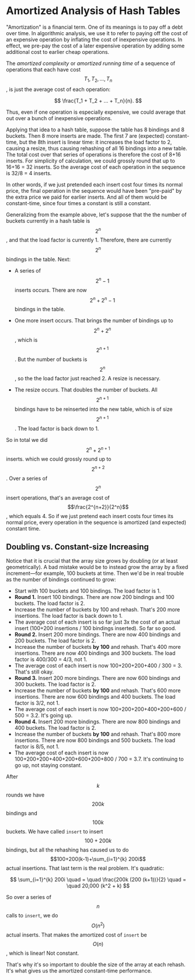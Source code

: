# Amortized Analysis of Hash Tables

"Amortization" is a financial term.  One of its meanings is to pay off a debt
over time.  In algorithmic analysis, we use it to refer to paying off the cost
of an expensive operation by inflating the cost of inexpensive operations.
In effect, we pre-pay the cost of a later expensive operation by adding some
additional cost to earlier cheap operations.

The *amortized complexity* or *amortized running time* of a sequence of
operations that each have cost $$T_1, T_2, \ldots, T_n$$, is just the average
cost of each operation:

$$
\frac{T_1 + T_2 + ... + T_n}{n}.
$$

Thus, even if one operation is especially expensive, we could average that out
over a bunch of inexpensive operations.

Applying that idea to a hash table, suppose the table has 8 bindings and 8
buckets. Then 8 more inserts are made. The first 7 are (expected) constant-time,
but the 8th insert is linear time: it increases the load factor to 2, causing a
resize, thus causing rehashing of all 16 bindings into a new table. The total
cost over that series of operations is therefore the cost of 8+16 inserts. For
simplicity of calculation, we could grossly round that up to 16+16 = 32 inserts.
So the average cost of each operation in the sequence is 32/8 = 4 inserts.

In other words, if we just pretended each insert cost four times its normal
price, the final operation in the sequence would have been "pre-paid" by the
extra price we paid for earlier inserts. And all of them would be constant-time,
since four times a constant is still a constant.

Generalizing from the example above, let's suppose that the the number of
buckets currently in a hash table is $$2^n$$, and that the load factor is
currently 1.  Therefore, there are currently $$2^n$$ bindings in the table.
Next:

- A series of $$2^n - 1$$ inserts occurs.  There are now $$2^n + 2^n - 1$$
  bindings in the table.

- One more insert occurs.  That brings the number of bindings up to
  $$2^n + 2^n$$, which is $$2^{n+1}$$.  But the number of buckets is $$2^n$$,
  so the the load factor just reached 2.  A resize is necessary.

- The resize occurs.  That doubles the number of buckets.  All
  $$2^{n+1}$$ bindings have to be reinserted into the new table, which
  is of size $$2^{n+1}$$.  The load factor is back down to 1.

So in total we did $$2^n + 2^{n+1}$$ inserts. which we could grossly round up to
$$2^{n+2}$$. Over a series of $$2^n$$ insert operations, that's an average cost
of $$\frac{2^{n+2}}{2^n}$$, which equals 4. So if we just pretend each insert
costs four times its normal price, every operation in the sequence is amortized
(and expected) constant time.

## Doubling vs. Constant-size Increasing

Notice that it is crucial that the array size grows by doubling (or at least
geometrically). A bad mistake would be to instead grow the array by a fixed
increment&mdash;for example, 100 buckets at time. Then we'd be in real trouble
as the number of bindings continued to grow:

- Start with 100 buckets and 100 bindings.  The load factor is 1.
- **Round 1.**
  Insert 100 bindings.  There are now 200 bindings and 100 buckets.  The
  load factor is 2.
- Increase the number of buckets by 100 and rehash. That's 200 more insertions.
  The load factor is back down to 1.
- The average cost of each insert is so far just 3x the cost of an actual
  insert (100+200 insertions / 100 bindings inserted).
  So far so good.
- **Round 2.**
  Insert 200 more bindings.  There are now 400 bindings and 200 buckets.
  The load factor is 2.
- Increase the number of buckets **by 100** and rehash.  That's 400 more
  insertions.  There are now 400 bindings and 300 buckets.
  The load factor is 400/300 = 4/3, not 1.
- The average cost of each insert is now 100+200+200+400 / 300 = 3.
  That's still okay.
- **Round 3.**
  Insert 200 more bindings.  There are now 600 bindings and 300 buckets.
  The load factor is 2.
- Increase the number of buckets **by 100** and rehash.  That's 600 more
  insertions.  There are now 600 bindings and 400 buckets.
  The load factor is 3/2, not 1.
- The average cost of each insert is now 100+200+200+400+200+600 / 500 = 3.2.
  It's going up.
- **Round 4.**
  Insert 200 more bindings.  There are now 800 bindings and 400 buckets.
  The load factor is 2.
- Increase the number of buckets **by 100** and rehash. That's 800 more
  insertions.  There are now 800 bindings and 500 buckets.
  The load factor is 8/5, not 1.
- The average cost of each insert is now 100+200+200+400+200+600+200+800 / 700
  = 3.7.  It's continuing to go up, not staying constant.

After $$k$$ rounds we have $$200k$$ bindings and $$100k$$ buckets. 
We have called `insert` to insert $$100+200k$$ bindings, but all the rehashing has
caused us to do $$100+200(k-1)+\sum_{i=1}^{k} 200i$$ actual insertions.
That last term is the real problem.  It's quadratic:  

$$
\sum_{i=1}^{k} 200i \quad = \quad \frac{200k (200 (k+1))}{2} \quad = \quad 20,000 (k^2 + k)
$$

So over a series of $$n$$ calls to `insert`, we do $$O(n^2)$$ actual inserts.
That makes the amortized cost of `insert` be $$O(n)$$, which is linear! Not
constant.

That's why it's so important to double the size of the array at each rehash.
It's what gives us the amortized constant-time performance.
